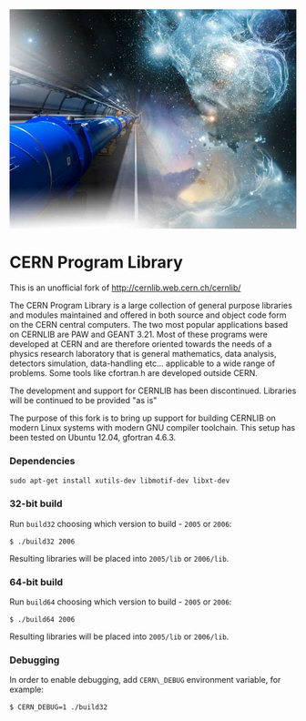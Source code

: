 ![cern.jpg](cern.jpg)

# CERN Program Library

This is an unofficial fork of http://cernlib.web.cern.ch/cernlib/

The CERN Program Library is a large collection of general purpose libraries and modules maintained and offered in both source and object code form on the CERN central computers. The two most popular applications based on CERNLIB are PAW and GEANT 3.21. Most of these programs were developed at CERN and are therefore oriented towards the needs of a physics research laboratory that is general mathematics, data analysis, detectors simulation, data-handling etc... applicable to a wide range of problems. Some tools like cfortran.h are developed outside CERN.

The development and support for CERNLIB has been discontinued. Libraries will be continued to be provided "as is"

The purpose of this fork is to bring up support for building CERNLIB on modern Linux systems with modern GNU compiler toolchain. This setup has been tested on Ubuntu 12.04, gfortran 4.6.3.

### Dependencies

```
sudo apt-get install xutils-dev libmotif-dev libxt-dev
```

### 32-bit build

Run `build32` choosing which version to build - `2005` or `2006`:

```
$ ./build32 2006
```

Resulting libraries will be placed into `2005/lib` or `2006/lib`.

### 64-bit build

Run `build64` choosing which version to build - `2005` or `2006`:

```
$ ./build64 2006
```

Resulting libraries will be placed into `2005/lib` or `2006/lib`.

### Debugging

In order to enable debugging, add `CERN\_DEBUG` environment variable, for example:

```
$ CERN_DEBUG=1 ./build32
```
